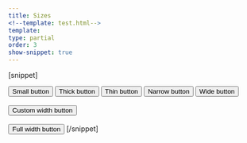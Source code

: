 ```yaml
---
title: Sizes
<!--template: test.html-->
template:
type: partial
order: 3
show-snippet: true
---
```

[snippet]
<!-- Small -->
<button class="btn btn--primary btn--small">
    Small button
</button>

<!-- Thick -->
<button class="btn btn--primary btn--thick">
    Thick button
</button>

<!-- Thin -->
<button class="btn btn--primary btn--thin">
    Thin button
</button>

<!-- Narrow -->
<button class="btn btn--primary btn--narrow">
    Narrow button
</button>

<!-- Wide -->
<button class="btn btn--primary btn--wide">
    Wide button
</button>

<!--Added for tidying up-->
</br>
</br>
<!--End of tidying up-->

<!-- Custom width using utility width class -->
<button class="btn btn--primary width--11">
    Custom width button
</button>

<!--Added for tidying up-->
</br>
</br>
<!--End of tidying up-->

<!-- Full width -->
<button class="btn btn--primary btn--full-width">
    Full width button
</button>
[/snippet]